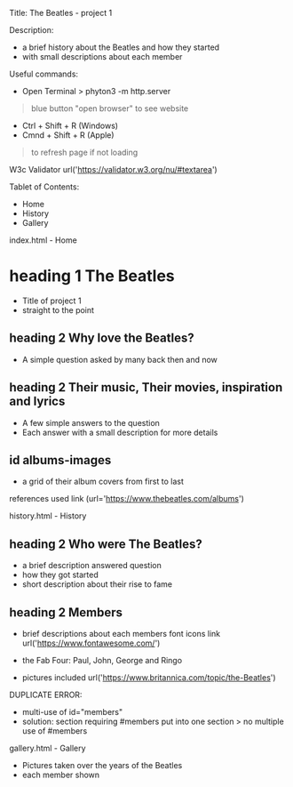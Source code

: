 Title: The Beatles - project 1

Description: 
- a brief history about the Beatles and how they started
- with small descriptions about each member 

Useful commands: 

- Open Terminal > phyton3 -m http.server
> blue button "open browser" to see website

- Ctrl + Shift + R (Windows)
- Cmnd + Shift + R (Apple)
> to refresh page if not loading

W3c Validator
url('https://validator.w3.org/nu/#textarea')

Tablet of Contents: 
- Home
- History
- Gallery

index.html - Home
# heading 1 The Beatles
- Title of project 1
- straight to the point

## heading 2 Why love the Beatles?
- A simple question asked by many back then and now

## heading 2 Their music, Their movies, inspiration and lyrics
- A few simple answers to the question
- Each answer with a small description for more details

## id albums-images
- a grid of their album covers from first to last

references used link (url='https://www.thebeatles.com/albums')



history.html - History
## heading 2 Who were The Beatles?
- a brief description answered question
- how they got started
- short description about their rise to fame

## heading 2 Members
- brief descriptions about each members
font icons link url('https://www.fontawesome.com/')

- the Fab Four: Paul, John, George and Ringo
- pictures included
url('https://www.britannica.com/topic/the-Beatles')

DUPLICATE ERROR: 
- multi-use of id="members"
- solution: section requiring #members put into one section > no multiple use of #members


gallery.html - Gallery

- Pictures taken over the years of the Beatles
- each member shown